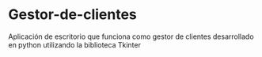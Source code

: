 # Gestor-de-clientes
Aplicación de escritorio que funciona como gestor de clientes desarrollado en python utilizando la biblioteca Tkinter
